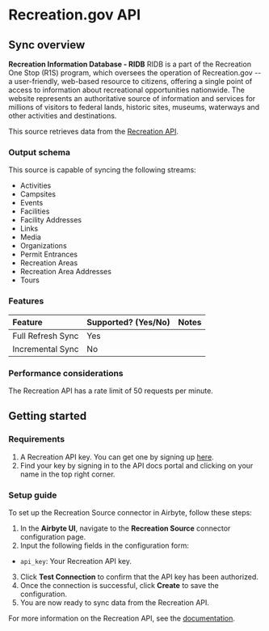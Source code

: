 # Recreation.gov API

## Sync overview

**Recreation Information Database - RIDB**
RIDB is a part of the Recreation One Stop (R1S) program, 
which oversees the operation of Recreation.gov -- a user-friendly, web-based 
resource to citizens, offering a single point of access to information about 
recreational opportunities nationwide. The website represents an authoritative 
source of information and services for millions of visitors to federal lands, 
historic sites, museums, waterways and other activities and destinations.

This source retrieves data from the [Recreation API](https://ridb.recreation.gov/landing).

### Output schema
This source is capable of syncing the following streams:
* Activities
* Campsites
* Events
* Facilities
* Facility Addresses
* Links
* Media
* Organizations
* Permit Entrances
* Recreation Areas
* Recreation Area Addresses
* Tours

### Features

| Feature           | Supported? \(Yes/No\) | Notes |
|:------------------|:----------------------|:------|
| Full Refresh Sync  | Yes                   |       |
| Incremental Sync   | No                    |       |

### Performance considerations

The Recreation API has a rate limit of 50 requests per minute.

## Getting started

### Requirements

1. A Recreation API key. You can get one by signing up [here](https://www.recreation.gov/).
2. Find your key by signing in to the API docs portal and clicking on your name in the top right corner.

### Setup guide

To set up the Recreation Source connector in Airbyte, follow these steps:

1. In the **Airbyte UI**, navigate to the **Recreation Source** connector configuration page.
2. Input the following fields in the configuration form:

- `api_key`: Your Recreation API key.

3. Click **Test Connection** to confirm that the API key has been authorized.
4. Once the connection is successful, click **Create** to save the configuration.
5. You are now ready to sync data from the Recreation API.

For more information on the Recreation API, see the [documentation](https://ridb.recreation.gov/landing).
